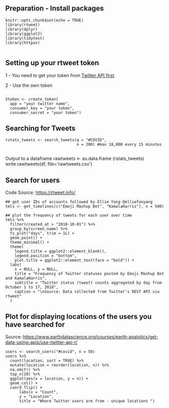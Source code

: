 Preparation - Install packages
----------------
<pre class="r"><code>knitr::opts_chunk$set(echo = TRUE)
library(rtweet)
library(dplyr)
library(ggplot2)
library(tidytext)
library(httpuv)

</code></pre>

Setting up your rtweet token
----------------
1 - You need to get your token from [Twitter API first](https://developer.twitter.com/en/docs/twitter-api/getting-started/getting-access-to-the-twitter-api).

2 - Use the own token
<pre class="r"><code>
Stoken <- create_token(
  app = "your twitter name",
  consumer_key = "your token",
  consumer_secret = "your token")</code></pre>

Searching for Tweets
----------------
<pre class="r"><code>rstats_tweets <- search_tweets(q = "#COVID",
                               n = 200) #max 18,000 every 15 minutes
                               </code></pre>
                               
Output to a dataframe
rawtweets <- as.data.frame (rstats_tweets)
write.rawtweets(df, file='rawtweets.csv')

Search for users
----------------
Code Source: https://rtweet.info/

<pre class="r"><code>## get user IDs of accounts followed by Ellie Yang @elliefanyang
tmls <- get_timelines(c("Emoji Mashup Bot", "KamalaHarris"), n = 500)

## plot the frequency of tweets for each user over time
tmls %>%
  filter(created_at > "2018-10-01") %>%
  group_by(screen_name) %>%
  ts_plot("days", trim = 1L) +
  geom_point() +
  theme_minimal() +
  theme(
    legend.title = ggplot2::element_blank(),
    legend.position = "bottom",
    plot.title = ggplot2::element_text(face = "bold")) +
  labs(
    x = NULL, y = NULL,
    title = "Frequency of Twitter statuses posted by Emoji Mashup Bot and KamalaHarris",
    subtitle = "Twitter status (tweet) counts aggregated by day from October 1 to 17, 2018",
    caption = "\nSource: Data collected from Twitter's REST API via rtweet"
  )</code></pre>
    
Plot for displaying locations of the users you have searched for
----------------
Source: https://www.earthdatascience.org/courses/earth-analytics/get-data-using-apis/use-twitter-api-r/

<pre class="r"><code>users <- search_users("#covid", n = 50)
users %>%
  count(location, sort = TRUE) %>%
  mutate(location = reorder(location, n)) %>%
  na.omit() %>%
  top_n(20) %>%
  ggplot(aes(x = location, y = n)) +
  geom_col() +
  coord_flip() +
      labs(x = "Count",
      y = "Location",
      title = "Where Twitter users are from - unique locations ")</code></pre>





